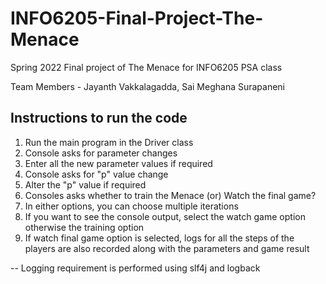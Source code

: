 # INFO6205-Final-Project-The-Menace
Spring 2022 Final project of The Menace for INFO6205 PSA class

Team Members - Jayanth Vakkalagadda, Sai Meghana Surapaneni

## Instructions to run the code

1) Run the main program in the Driver class
2) Console asks for parameter changes
3) Enter all the new parameter values if required
4) Console asks for "p" value change
5) Alter the "p" value if required
6) Consoles asks whether to train the Menace (or) Watch the final game?
7) In either options, you can choose multiple iterations
8) If you want to see the console output, select the watch game option otherwise the training option
9) If watch final game option is selected, logs for all the steps of the players are also recorded along with the parameters and game result


-- Logging requirement is performed using slf4j and logback
